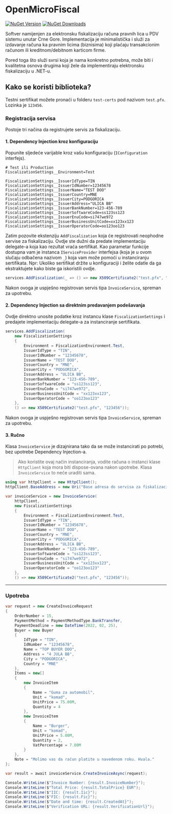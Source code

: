 # OpenMicroFiscal

<a href="https://www.nuget.org/packages/OpenMicroFiscal"><img alt="NuGet Version" src="https://img.shields.io/nuget/v/OpenMicroFiscal"></a>
<a href="https://www.nuget.org/packages/OpenMicroFiscal"><img alt="NuGet Downloads" src="https://img.shields.io/nuget/dt/OpenMicroFiscal"></a>

Softver namijenjen za elektronsku fiskalizaciju računa pravnih lica u PDV sistemu unutar Crne Gore.
Implementacija je minimalistička i služi za izdavanje računa ka pravnim licima (biznisima) koji plaćaju transakcionim
računom ili kreditnom/debitnom karticom firme.

Pored toga što služi svrsi koja je nama konkretno potrebna, može biti i kvalitetna osnova drugima koji žele da
implementiraju elektronsku fiskalizaciju u .NET-u.

## Kako se koristi biblioteka?

Testni sertifikat možete pronaći u folderu `test-certs` pod nazivom `test.pfx`. Lozinka je `123456`.

### Registracija servisa

Postoje tri načina da registrujete servis za fiskalizaciju.

#### 1. Dependency Injection kroz konfiguraciju

Popunite sljedeće varijable kroz vašu konfiguraciju (`IConfiguration` interfejs).

````env
# Test ili Production
FiscalizationSettings__Environment=Test

FiscalizationSettings__IssuerIdType=TIN
FiscalizationSettings__IssuerIdNumber=12345678
FiscalizationSettings__IssuerName="TEST DOO"
FiscalizationSettings__IssuerCountry=MNE
FiscalizationSettings__IssuerCity=PODGORICA
FiscalizationSettings__IssuerAddress="ULICA BB"
FiscalizationSettings__IssuerBankNumber=123-456-789
FiscalizationSettings__IssuerSoftwareCode=ss123ss123
FiscalizationSettings__IssuerEnuCode=si747we972
FiscalizationSettings__IssuerBusinessUnitCode=xx123xx123
FiscalizationSettings__IssuerOperatorCode=oo123oo123
````

Zatim pozovite ekstenziju `AddFiscalization` koja će registrovati neophodne servise za fiskalizaciju. Ovdje ste dužni da
predate implementaciju delegate-a koja kao rezultat vraća sertifikat. Kao parametar funkcije dostupna vam je
instanca `IServiceProvider` interfejsa (koja je u ovom slučaju odbačena nazivom `_`) koja vam može pomoći u
instanciranju sertifikata. Npr: Ukoliko sertifikat držite u konfiguraciji i želite odatle da ga ekstraktujete kako biste
ga iskoristili ovdje.

````csharp
services.AddFiscalization(_ => () => new X509Certificate2("test.pfx", "123456"));
````

Nakon ovoga je uspješno registrovan servis tipa `InvoiceService`, spreman za upotrebu.

#### 2. Dependency Injection sa direktnim predavanjem podešavanja

Ovdje direktno unosite podatke kroz instancu klase `FiscalizationSettings` i predajete implementaciju delegate-a za
instanciranje sertifikata.

````csharp
services.AddFiscalization(
    new FiscalizationSettings
    {
        Environment = FiscalizationEnvironment.Test,
        IssuerIdType = "TIN",
        IssuerIdNumber = "12345678",
        IssuerName = "TEST DOO",
        IssuerCountry = "MNE",
        IssuerCity = "PODGORICA",
        IssuerAddress = "ULICA BB",
        IssuerBankNumber = "123-456-789",
        IssuerSoftwareCode = "ss123ss123",
        IssuerEnuCode = "si747we972",
        IssuerBusinessUnitCode = "xx123xx123",
        IssuerOperatorCode = "oo123oo123"
    }, 
    () => new X509Certificate2("test.pfx", "123456"));
````

Nakon ovoga je uspješno registrovan servis tipa `InvoiceService`, spreman za upotrebu.

#### 3. Ručno

Klasa `InvoiceService` je dizajnirana tako da se može instancirati po potrebi, bez upotrebe Dependency Injection-a.

> Ako koristite ovaj način instanciranja, vodite računa o instanci klase `HttpClient` koja mora biti dispose-ovana nakon
> upotrebe. Klasa `InvoiceService` to neće uraditi sama.

````csharp
using var httpClient = new HttpClient();
httpClient.BaseAddress = new Uri("Base adresa do servisa za fiskalizaciju");

var invoiceService = new InvoiceService(
    httpClient,
    new FiscalizationSettings
    {
        Environment = FiscalizationEnvironment.Test,
        IssuerIdType = "TIN",
        IssuerIdNumber = "12345678",
        IssuerName = "TEST DOO",
        IssuerCountry = "MNE",
        IssuerCity = "PODGORICA",
        IssuerAddress = "ULICA BB",
        IssuerBankNumber = "123-456-789",
        IssuerSoftwareCode = "ss123ss123",
        IssuerEnuCode = "si747we972",
        IssuerBusinessUnitCode = "xx123xx123",
        IssuerOperatorCode = "oo123oo123"
    },
    () => new X509Certificate2("test.pfx", "123456"));
````

----

### Upotreba

````csharp
var request = new CreateInvoiceRequest
{
    OrderNumber = 15,
    PaymentMethod = PaymentMethodType.BankTransfer,
    PaymentDeadline = new DateTime(2022, 02, 25),
    Buyer = new Buyer
    {
        IdType = "TIN",
        IdNumber = "12345678",
        Name = "TOP BUYER DOO",
        Address = "4 JULA BB",
        City = "PODGORICA",
        Country = "MNE"
    },
    Items = new[]
    {
        new InvoiceItem
        {
            Name = "Guma za automobil",
            Unit = "komad",
            UnitPrice = 75.00M,
            Quantity = 4
        },
        new InvoiceItem
        {
            Name = "Burger",
            Unit = "komad",
            UnitPrice = 5.00M,
            Quantity = 2,
            VatPercentage = 7.00M
        }
    },
    Note = "Molimo vas da račun platite u navedenom roku. Hvala."
};

var result = await invoiceService.CreateInvoiceAsync(request);

Console.WriteLine($"Invoice Number: {result.InvoiceNumber}");
Console.WriteLine($"Total Price: {result.TotalPrice} EUR");
Console.WriteLine($"IIC: {result.Iic}");
Console.WriteLine($"FIC: {result.Fic}");
Console.WriteLine($"Date and time: {result.CreatedAt}");
Console.WriteLine($"Verification URL: {result.VerificationUrl}");
````